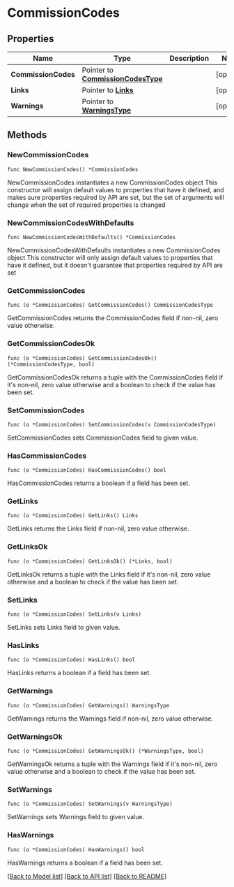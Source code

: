 # CommissionCodes

## Properties

Name | Type | Description | Notes
------------ | ------------- | ------------- | -------------
**CommissionCodes** | Pointer to [**CommissionCodesType**](CommissionCodesType.md) |  | [optional] 
**Links** | Pointer to [**Links**](Links.md) |  | [optional] 
**Warnings** | Pointer to [**WarningsType**](WarningsType.md) |  | [optional] 

## Methods

### NewCommissionCodes

`func NewCommissionCodes() *CommissionCodes`

NewCommissionCodes instantiates a new CommissionCodes object
This constructor will assign default values to properties that have it defined,
and makes sure properties required by API are set, but the set of arguments
will change when the set of required properties is changed

### NewCommissionCodesWithDefaults

`func NewCommissionCodesWithDefaults() *CommissionCodes`

NewCommissionCodesWithDefaults instantiates a new CommissionCodes object
This constructor will only assign default values to properties that have it defined,
but it doesn't guarantee that properties required by API are set

### GetCommissionCodes

`func (o *CommissionCodes) GetCommissionCodes() CommissionCodesType`

GetCommissionCodes returns the CommissionCodes field if non-nil, zero value otherwise.

### GetCommissionCodesOk

`func (o *CommissionCodes) GetCommissionCodesOk() (*CommissionCodesType, bool)`

GetCommissionCodesOk returns a tuple with the CommissionCodes field if it's non-nil, zero value otherwise
and a boolean to check if the value has been set.

### SetCommissionCodes

`func (o *CommissionCodes) SetCommissionCodes(v CommissionCodesType)`

SetCommissionCodes sets CommissionCodes field to given value.

### HasCommissionCodes

`func (o *CommissionCodes) HasCommissionCodes() bool`

HasCommissionCodes returns a boolean if a field has been set.

### GetLinks

`func (o *CommissionCodes) GetLinks() Links`

GetLinks returns the Links field if non-nil, zero value otherwise.

### GetLinksOk

`func (o *CommissionCodes) GetLinksOk() (*Links, bool)`

GetLinksOk returns a tuple with the Links field if it's non-nil, zero value otherwise
and a boolean to check if the value has been set.

### SetLinks

`func (o *CommissionCodes) SetLinks(v Links)`

SetLinks sets Links field to given value.

### HasLinks

`func (o *CommissionCodes) HasLinks() bool`

HasLinks returns a boolean if a field has been set.

### GetWarnings

`func (o *CommissionCodes) GetWarnings() WarningsType`

GetWarnings returns the Warnings field if non-nil, zero value otherwise.

### GetWarningsOk

`func (o *CommissionCodes) GetWarningsOk() (*WarningsType, bool)`

GetWarningsOk returns a tuple with the Warnings field if it's non-nil, zero value otherwise
and a boolean to check if the value has been set.

### SetWarnings

`func (o *CommissionCodes) SetWarnings(v WarningsType)`

SetWarnings sets Warnings field to given value.

### HasWarnings

`func (o *CommissionCodes) HasWarnings() bool`

HasWarnings returns a boolean if a field has been set.


[[Back to Model list]](../README.md#documentation-for-models) [[Back to API list]](../README.md#documentation-for-api-endpoints) [[Back to README]](../README.md)


